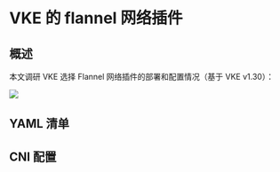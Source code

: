 # VKE 的 flannel 网络插件

## 概述

本文调研 VKE 选择 Flannel 网络插件的部署和配置情况（基于 VKE v1.30）：

![](https://image-host-1251893006.cos.ap-chengdu.myqcloud.com/2025%2F09%2F22%2F20250922152859.png)

## YAML 清单

<Tabs>
  <TabItem value="1" label="kube-flannel-ds">
    <FileBlock file="vendor/volcengine/kube-flannel-ds.yaml" showLineNumbers />
  </TabItem>
  <TabItem value="2" label="kube-flannel-cfg">
    <FileBlock file="vendor/volcengine/kube-flannel-cfg.yaml" showLineNumbers />
  </TabItem>
</Tabs>

## CNI 配置

<FileBlock file="vendor/volcengine/10-flannel.conflist" showLineNumbers language="json" />
